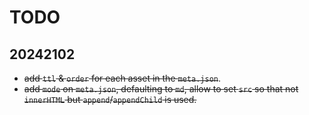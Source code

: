 # TODO

## 20242102
- ~~add `ttl` & `order` for each asset in the `meta.json`~~.
- ~~add `mode` on `meta.json`, defaulting to `md`, allow to set `src` so that not `innerHTML` but `append`/`appendChild` is used.~~
